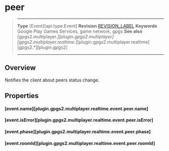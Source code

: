 # peer

> --------------------- ------------------------------------------------------------------------------------------
> __Type__              [Event][api.type.Event]
> __Revision__          [REVISION_LABEL](REVISION_URL)
> __Keywords__          Google Play Games Services, game network, gpgs
> __See also__          [gpgs2.multiplayer.*][plugin.gpgs2.multiplayer]
>                       [gpgs2.multiplayer.realtime.*][plugin.gpgs2.multiplayer.realtime]
>                       [gpgs2.*][plugin.gpgs2]
> --------------------- ------------------------------------------------------------------------------------------

## Overview

Notifies the client about peers status change.

## Properties

#### [event.name][plugin.gpgs2.multiplayer.realtime.event.peer.name]

#### [event.isError][plugin.gpgs2.multiplayer.realtime.event.peer.isError]

#### [event.phase][plugin.gpgs2.multiplayer.realtime.event.peer.phase]

#### [event.roomId][plugin.gpgs2.multiplayer.realtime.event.peer.roomId]